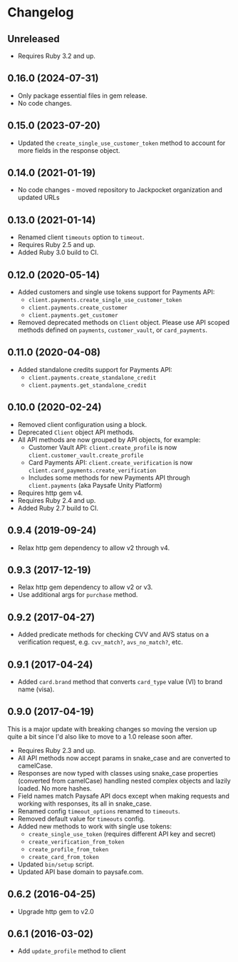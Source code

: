 Changelog
=========

## Unreleased

* Requires Ruby 3.2 and up.

## 0.16.0 (2024-07-31)

* Only package essential files in gem release.
* No code changes.

## 0.15.0 (2023-07-20)

* Updated the `create_single_use_customer_token` method to account for more fields in the response object.

## 0.14.0 (2021-01-19)

* No code changes - moved repository to Jackpocket organization and updated URLs

## 0.13.0 (2021-01-14)

* Renamed client `timeouts` option to `timeout`.
* Requires Ruby 2.5 and up.
* Added Ruby 3.0 build to CI.

## 0.12.0 (2020-05-14)

* Added customers and single use tokens support for Payments API:
  * `client.payments.create_single_use_customer_token`
  * `client.payments.create_customer`
  * `client.payments.get_customer`
* Removed deprecated methods on `Client` object. Please use API scoped methods defined on `payments`, `customer_vault`, or `card_payments`.

## 0.11.0 (2020-04-08)

* Added standalone credits support for Payments API:
  * `client.payments.create_standalone_credit`
  * `client.payments.get_standalone_credit`

## 0.10.0 (2020-02-24)

* Removed client configuration using a block.
* Deprecated `Client` object API methods.
* All API methods are now grouped by API objects, for example:
  * Customer Vault API: `client.create_profile` is now `client.customer_vault.create_profile`
  * Card Payments API: `client.create_verification` is now `client.card_payments.create_verification`
  * Includes some methods for new Payments API through `client.payments` (aka Paysafe Unity Platform)
* Requires http gem v4.
* Requires Ruby 2.4 and up.
* Added Ruby 2.7 build to CI.

## 0.9.4 (2019-09-24)

* Relax http gem dependency to allow v2 through v4.

## 0.9.3 (2017-12-19)

* Relax http gem dependency to allow v2 or v3.
* Use additional args for `purchase` method.

## 0.9.2 (2017-04-27)

* Added predicate methods for checking CVV and AVS status on a verification request, e.g. `cvv_match?`, `avs_no_match?`, etc.

## 0.9.1 (2017-04-24)

* Added `card.brand` method that converts `card_type` value (VI) to brand name (visa).

## 0.9.0 (2017-04-19)

This is a major update with breaking changes so moving the version up quite a bit since I'd also like to move to a 1.0 release soon after.

* Requires Ruby 2.3 and up.
* All API methods now accept params in snake_case and are converted to camelCase.
* Responses are now typed with classes using snake_case properties (converted from camelCase) handling nested complex objects and lazily loaded. No more hashes.
* Field names match Paysafe API docs except when making requests and working with responses, its all in snake_case.
* Renamed config `timeout_options` renamed to `timeouts`.
* Removed default value for `timeouts` config.
* Added new methods to work with single use tokens:
  * `create_single_use_token` (requires different API key and secret)
  * `create_verification_from_token`
  * `create_profile_from_token`
  * `create_card_from_token`
* Updated `bin/setup` script.
* Updated API base domain to paysafe.com.

## 0.6.2 (2016-04-25)

* Upgrade http gem to v2.0

## 0.6.1 (2016-03-02)

* Add `update_profile` method to client
